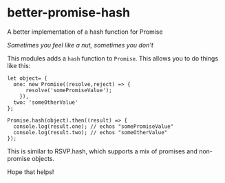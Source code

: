 # better-promise-hash
A better implementation of a hash function for Promise

*Sometimes you feel like a nut, sometimes you don't*

This modules adds a `hash` function to `Promise`.  This allows you to do things like this:

    let object= {
      one: new Promise((resolve,reject) => {
          resolve('somePromiseValue');
        }),
      two: 'someOtherValue'
    };

    Promise.hash(object).then((result) => {
      console.log(result.one); // echos "somePromiseValue"
      console.log(result.two); // echos "someOtherValue"
    });

This is similar to RSVP.hash, which supports a mix of promises and non-promise objects.

Hope that helps!

